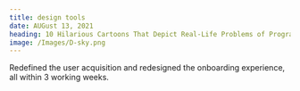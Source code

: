 ```yaml
---
title: design tools
date: AUGust 13, 2021
heading: 10 Hilarious Cartoons That Depict Real-Life Problems of Programmers
image: /Images/D-sky.png
---
```

Redefined the user acquisition and redesigned the onboarding experience, all within 3 working weeks.